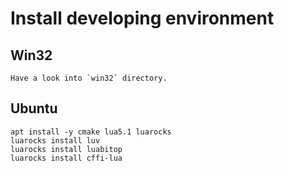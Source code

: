 
# Install developing environment

## Win32

    Have a look into `win32` directory.

## Ubuntu

    apt install -y cmake lua5.1 luarocks
    luarocks install luv
    luarocks install luabitop
    luarocks install cffi-lua
